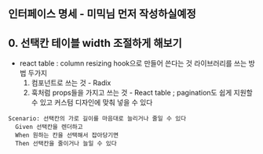 ## 인터페이스 명세 - 미믹님 먼저 작성하실예정

## 0. 선택칸 테이블 width 조절하게 해보기

- react table : column resizing
  hook으로 만들어 쓴다는 것
  라이브러리를 쓰는 방법 두가지
  1. 컴포넌트로 쓰는 것 - Radix
  2. 훅처럼 props들을 가지고 쓰는 것 - React table
     ; pagination도 쉽게 지원할 수 있고 커스텀 디자인에 맞춰 넣을 수 있다

```feature
Scenario: 선택칸의 가로 길이를 마음대로 늘리거나 줄일 수 있다
  Given 선택칸을 렌더하고
  When 원하는 칸을 선택해서 잡아당기면
  Then 선택칸을 줄이거나 늘일 수 있다
```
